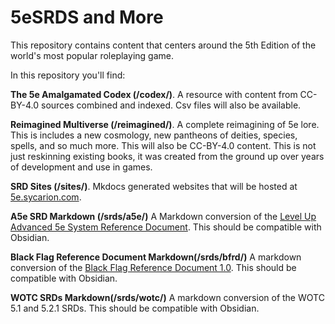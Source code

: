 # 5eSRDS and More

This repository contains content that centers around the 5th Edition of the world's most popular roleplaying game.

In this repository you'll find:

**The 5e Amalgamated Codex (/codex/)**. A resource with content from CC-BY-4.0 sources combined and indexed. Csv files will also be available.

**Reimagined Multiverse (/reimagined/)**. A complete reimagining of 5e lore. This is includes a new cosmology, new pantheons of deities, species, spells, and so much more. This will also be CC-BY-4.0 content. This is not just reskinning existing books, it was created from the ground up over years of development and use in games.

**SRD Sites (/sites/)**. Mkdocs generated websites that will be hosted at [5e.sycarion.com](5e.sycarion.com).

**A5e SRD Markdown (/srds/a5e/)** A Markdown conversion of the [Level Up Advanced 5e System Reference Document](https://a5esrd.com/a5esrd). This should be compatible with Obsidian.

**Black Flag Reference Document Markdown(/srds/bfrd/)** A markdown conversion of the [Black Flag Reference Document 1.0](https://koboldpress.com/black-flag-roleplaying/). This should be compatible with Obsidian.

**WOTC SRDs Markdown(/srds/wotc/)** A markdown conversion of the WOTC 5.1 and 5.2.1 SRDs. This should be compatible with Obsidian.



